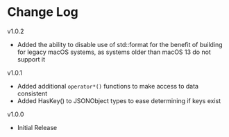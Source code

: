 # Change Log

v1.0.2

- Added the ability to disable use of std::format for the benefit of building
  for legacy macOS systems, as systems older than macOS 13 do not support it

v1.0.1

- Added additional `operator*()` functions to make access to data consistent
- Added HasKey() to JSONObject types to ease determining if keys exist

v1.0.0

- Initial Release
